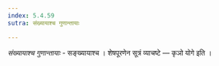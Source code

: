 ```yaml
---
index: 5.4.59
sutra: संख्यायाश्च गुणान्तायाः

---
```

_संख्यायाश्च गुणान्तायाः_ - सङ्ख्यायाश्च । शेषपूरणेन सूत्रं व्याचष्टे — कृञो योगे इति । 